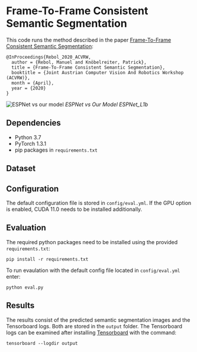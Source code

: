 # Frame-To-Frame Consistent Semantic Segmentation

This code runs the method described in the paper [Frame-To-Frame Consistent Semantic Segmentation](https://arxiv.org/abs/2008.00948):

    @InProceedings{Rebol_2020_ACVRW,
      author = {Rebol, Manuel and Knöbelreiter, Patrick},
      title = {Frame-To-Frame Consistent Semantic Segmentation},
      booktitle = {Joint Austrian Computer Vision And Robotics Workshop (ACVRW)},
      month = {April},
      year = {2020}
    } 
    
![ESPNet vs our model](https://github.com/mrebol/f2fcss/blob/master/esp_vs_our_model.gif)
*ESPNet vs Our Model ESPNet_L1b*

## Dependencies
+ Python 3.7
+ PyTorch 1.3.1 
+ pip packages in `requirements.txt`


## Dataset


## Configuration
The default configuration file is stored in `config/eval.yml`. 
If the GPU option is enabled, CUDA 11.0 needs to be installed additionally.

## Evaluation

The required python packages need to be installed using the provided `requirements.txt`:  

    pip install -r requirements.txt
    
To run evaulation with the default config file located in `config/eval.yml` enter:

    python eval.py  

## Results
The results consist of the predicted semantic segmentation images and the Tensorboard logs. Both are stored in the `output` folder. The Tensorboard logs can be examined after installing [Tensorboard](https://www.tensorflow.org/tensorboard) with the command:

    tensorboard --logdir output 


